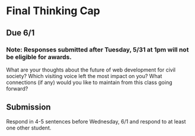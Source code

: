 # Final Thinking Cap

## Due 6/1

### Note: Responses submitted after Tuesday, 5/31 at 1pm will not be eligible for awards.

What are your thoughts about the future of web development for civil society? Which visiting voice left the most impact on you? What connections (if any) would you like to maintain from this class going forward?

## Submission

Respond in 4-5 sentences before Wednesday, 6/1 and respond to at least one other student.